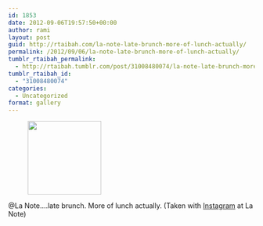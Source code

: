 ```yaml
---
id: 1853
date: 2012-09-06T19:57:50+00:00
author: rami
layout: post
guid: http://rtaibah.com/la-note-late-brunch-more-of-lunch-actually/
permalink: /2012/09/06/la-note-late-brunch-more-of-lunch-actually/
tumblr_rtaibah_permalink:
  - http://rtaibah.tumblr.com/post/31008480074/la-note-late-brunch-more-of-lunch-actually
tumblr_rtaibah_id:
  - "31008480074"
categories:
  - Uncategorized
format: gallery
---
```

<div id='gallery-61' class='gallery galleryid-1853 gallery-columns-3 gallery-size-thumbnail'>
  <figure class='gallery-item'> 
  
  <div class='gallery-icon landscape'>
    <a href='http://139.59.20.41/2012/09/06/la-note-late-brunch-more-of-lunch-actually/attachment/1854/'><img width="150" height="150" src="http://139.59.20.41/wp-content/uploads/2012/09/tumblr_m9y24ePkCr1qb4qlko1_1280-150x150.jpg" class="attachment-thumbnail size-thumbnail" alt="" srcset="http://139.59.20.41/wp-content/uploads/2012/09/tumblr_m9y24ePkCr1qb4qlko1_1280-150x150.jpg 150w, http://139.59.20.41/wp-content/uploads/2012/09/tumblr_m9y24ePkCr1qb4qlko1_1280-300x300.jpg 300w, http://139.59.20.41/wp-content/uploads/2012/09/tumblr_m9y24ePkCr1qb4qlko1_1280-100x100.jpg 100w, http://139.59.20.41/wp-content/uploads/2012/09/tumblr_m9y24ePkCr1qb4qlko1_1280.jpg 612w" sizes="100vw" /></a>
  </div></figure>
</div>

@La Note&#8230;.late brunch. More of lunch actually. (Taken with [Instagram](http://instagram.com) at La Note)